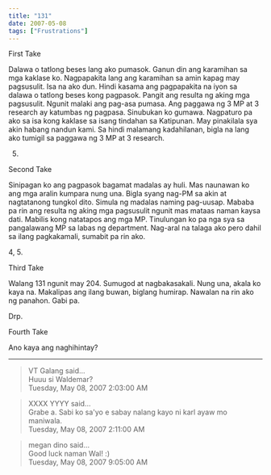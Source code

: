 ```yaml
---
title: "131"
date: 2007-05-08
tags: ["Frustrations"]
---
```


First Take

Dalawa o tatlong beses lang ako pumasok. Ganun din ang karamihan sa mga kaklase ko. Nagpapakita lang ang karamihan sa amin kapag may pagsusulit. Isa na ako dun. Hindi kasama ang pagpapakita na iyon sa dalawa o tatlong beses kong pagpasok. Pangit ang resulta ng aking mga pagsusulit. Ngunit malaki ang pag-asa pumasa. Ang paggawa ng 3 MP at 3 research ay katumbas ng pagpasa. Sinubukan ko gumawa. Nagpaturo pa ako sa isa kong kaklase sa isang tindahan sa Katipunan. May pinakilala sya akin habang nandun kami. Sa hindi malamang kadahilanan, bigla na lang ako tumigil sa paggawa ng 3 MP at 3 research.

5.

Second Take

Sinipagan ko ang pagpasok bagamat madalas ay huli. Mas naunawan ko ang mga aralin kumpara nung una. Bigla syang nag-PM sa akin at nagtatanong tungkol dito. Simula ng madalas naming pag-uusap. Mababa pa rin ang resulta ng aking mga pagsusulit ngunit mas mataas naman kaysa dati. Mabilis kong natatapos ang mga MP. Tinulungan ko pa nga sya sa pangalawang MP sa labas ng department. Nag-aral na talaga ako pero dahil sa ilang pagkakamali, sumabit pa rin ako.

4, 5.

Third Take

Walang 131 ngunit may 204. Sumugod at nagbakasakali. Nung una, akala ko kaya na. Makalipas ang ilang buwan, biglang humirap. Nawalan na rin ako ng panahon. Gabi pa.

Drp.

Fourth Take

Ano kaya ang naghihintay?

---

> VT Galang said...  
> Huuu si Waldemar?  
> Tuesday, May 08, 2007 2:03:00 AM 

> XXXX YYYY said...  
> Grabe a. Sabi ko sa'yo e sabay nalang kayo ni karl ayaw mo maniwala.  
> Tuesday, May 08, 2007 2:11:00 AM 

> megan dino said...  
> Good luck naman Wal! :)  
> Tuesday, May 08, 2007 9:05:00 AM 